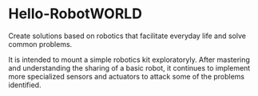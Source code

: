 # Hello-RobotWORLD
Create solutions based on robotics that facilitate everyday life and solve common problems.



It is intended to mount a simple robotics kit exploratoryly.
After mastering and understanding the sharing of a basic robot, it continues to implement more specialized sensors and actuators to attack some of the problems identified.




